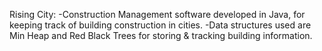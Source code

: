 Rising City:
-Construction Management software developed in Java, for keeping track of building construction in cities.
-Data structures used are Min Heap and Red Black Trees for storing & tracking building information.
